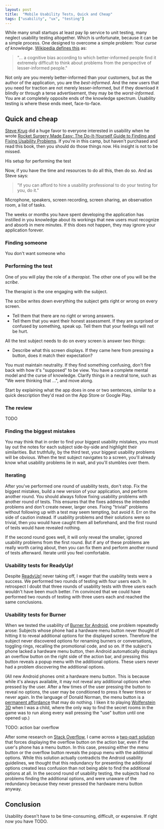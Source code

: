 ```yaml
---
layout: post
title:  "Mobile Usability Tests, Quick and Cheap"
tags: ["usability", "ux", "testing"]
---
```


While many small startups at least pay lip service to unit testing, many neglect usability testing altogether. Which is unfortunate, because it can be a simple process. One designed to overcome a simple problem: Your *curse of knowledge*. [Wikipedia defines this](http://en.wikipedia.org/wiki/Curse_of_knowledge) as:

> "... a cognitive bias according to which better-informed people find it extremely difficult to think about problems from the perspective of lesser-informed people."

Not only are you merely better-informed than your customers, but as the author of the application, you are the *best-informed*. And the new users that you need for traction are not merely lesser-informed, but if they download it blindly or through a terse advertisement, they may be the *worst-informed*. You are at completely opposite ends of the knowledge spectrum. Usability testing is where these ends meet, face-to-face.

## Quick and cheap

[Steve Krug](http://www.sensible.com/) did a huge favor to everyone interested in usability when he wrote [Rocket Surgery Made Easy: The Do-It-Yourself Guide to Finding and Fixing Usability Problems](http://www.amazon.com/Rocket-Surgery-Made-Easy-Do-It-Yourself/dp/0321657292). If you're in this camp, but haven't purchased and read this book, then you should do those things now. His insight is not to be missed.

His setup for performing the test 

Now, if you have the time and resources to do all this, then do so. And as Steve says:

> "If you can afford to hire a usability professional to do your testing for you, do it."

Microphone, speakers, screen recording, screen sharing, an observation room, a list of tasks.

The weeks or months you have spent developing the application has instilled in you knowledge about its workings that new users must recognize and absorb in mere minutes. If this does not happen, they may ignore your application forever.

### Finding someone

You don't want someone who 

### Performing the test

One of you will play the role of a *therapist*. The other one of you will be the *scribe*.

The therapist is the one engaging with the subject.

The scribe writes down everything the subject gets right or wrong on every screen.

* Tell them that there are no right or wrong answers.
* Tell them that you want their honest assessment. If they are surprised or confused by something, speak up. Tell them that your feelings will not be hurt.

All the test subject needs to do on every screen is answer two things:

* Describe what this screen displays. If they came here from pressing a button, does it match their expectation? 



You must maintain neutrality. If they find something confusing, don't fire back with how it's "supposed" to be view. You have a complete mental model and the curse of knowledge. Clarify things in a neutral tone, such as "We were thinking that ...", and move along.

Start by explaining what the app does in one or two sentences, similar to a quick description they'd read on the App Store or Google Play. 

### The review

TODO

### Finding the biggest mistakes

You may think that in order to find your biggest usability mistakes, you must lay out the notes for each subject side-by-side and highlight their similarities. But truthfully, by the third test, your biggest usability problems will be obvious. When the test subject navigates to a screen, you'll already know what usability problems lie in wait, and you'll  stumbles over them.

### Iterating

After you've performed one round of usability tests, don't stop. Fix the biggest mistakes, build a new version of your application, and perform another round. You should always follow fixing usability problems with another round of tests. This ensures that the fixes address the intended problems and don't create newer, larger ones. Fixing "trivial" problems without following up with a test may seem tempting, but avoid it. Err on the side of caution instead. If usability problems and their solutions were so trivial, then you would have caught them all beforehand, and the first round of tests would have revealed nothing.

If the second round goes well, it will only reveal the smaller, ignored usability problems from the first round. But if any of these problems are really worth caring about, then you can fix them and perform another round of tests afterward. Iterate until you feel comfortable.

### Usability tests for ReadyUp!

Despite [ReadyUp!](http://www.readyupapp.com/) never taking off, I wager that the usability tests were a success. We performed two rounds of testing with four users each. In retrospect I doubt that three rounds of usability tests with three users each wouldn't have been much better. I'm convinced that we could have performed two rounds of testing with three users each and reached the same conclusions.

### Usability tests for Burner

When we tested the usability of [Burner for Android](https://play.google.com/store/apps/details?id=com.adhoclabs.burner), one problem repeatedly arose: Subjects whose phone had a hardware menu button never thought of hitting it to reveal additional options for the displayed screen. Therefore the subject never discovered options for renaming burners or conversations, toggling rings, recalling the promotional code, and so on. If the subject's phone lacked a hardware menu button, then Android automatically displays an overflow button on the right side of the action bar, and pressing this button reveals a popup menu with the additional options. These users never had a problem discovering the additional options.

(All new Android phones omit a hardware menu button. This is because while it's always available, it may not reveal any additional options when pressed by the user. After a few times of the user pressing the button to reveal no options, the user may be conditioned to press it fewer times or never again. In the language of Donald Norman, the menu button is a [permanent affordance](http://en.wikipedia.org/wiki/Affordance) that may do nothing. I liken it to playing [Wolfenstein 3D](http://en.wikipedia.org/wiki/Wolfenstein_3D) when I was a child, where the only way to find the secret rooms in the game was to run along every wall pressing the "use" button until one opened up.)

TODO: action bar overflow

After some research on [Stack Overflow](http://stackoverflow.com/), I came across a [two-part solution](http://stackoverflow.com/a/13568024/400717) that forces displaying the overflow button on the action bar, even if the user's phone has a menu button. In this case, pressing either the menu button or the overflow button reveals the popup menu with the additional options. While this solution actually contradicts the Android usability guidelines, we thought that this redundancy for presenting the additional options created less confusion than not being able to find the additional options at all. In the second round of usability testing, the subjects had no problems finding the additional options, and were unaware of the redundancy because they never pressed the hardware menu button anyway.

## Conclusion

Usability doesn't have to be time-consuming, difficult, or expensive. If right now you have TODO.

